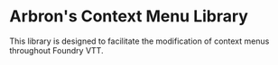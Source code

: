 # Arbron's Context Menu Library

This library is designed to facilitate the modification of context menus throughout Foundry VTT.
